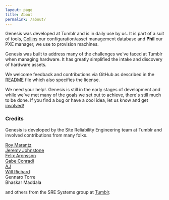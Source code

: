 ```yaml
---
layout: page
title: About
permalink: /about/
---
```


Genesis was developed at Tumblr and is in daily use by us.  It is part
of a suit of tools, [Collins](https://github.com/tumblr/collins) our
configuration/asset management database and **Phil** our PXE manager,
we use to provision machines.

Genesis was built to address many of the challenges we've faced at Tumblr
when managing hardware. It has greatly simplified the intake and discovery
of hardware assets.

We welcome feedback and contributions via GitHub as described in the
[README](https://github.com/tumblr/genesis/blob/master/README.md) file
which also specifies the license.

We need your help!. Genesis is still in the early stages of development
and while we've met many of the goals we set out to achieve, there's still
much to be done. If you find a bug or have a cool idea, let us know and
get [involved!](https://github.com/tumblr/genesis/blob/master/CONTRIBUTING.md)


### Credits

Genesis is developed by the Site Reliability Engineering team at Tumblr and
involved contributions from many folks.

[Roy Marantz](https://github.com/roymarantz)  
[Jeremy Johnstone](https://github.com/jsjohnst)  
[Felix Aronsson](https://github.com/defect)  
[Gabe Conradi](http://tumblr.pipefail.com/)  
[AJ](http://aj-jester.tumblr.com/)  
[Will Richard](https://github.com/Primer42)  
Gennaro Torre  
Bhaskar Maddala  

and others from the SRE Systems group at [Tumblr](https://www.tumblr.com/about).

